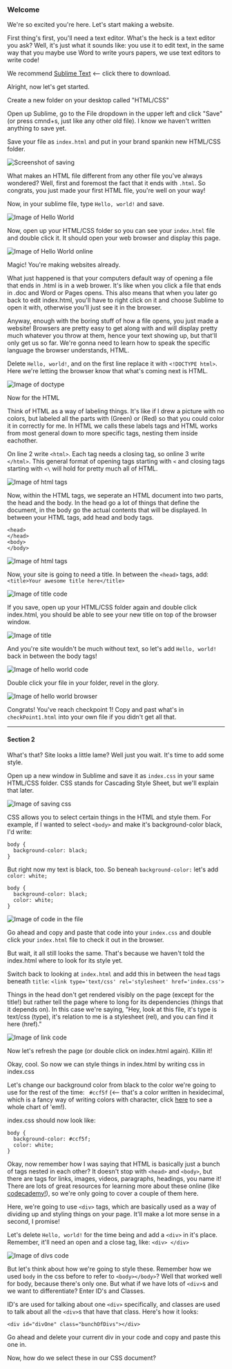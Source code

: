 ### Welcome

We're so excited you're here. Let's start making a website. 

First thing's first, you'll need a text editor. What's the heck is a text editor you ask? Well, it's just what it sounds like: you use it to edit text, in the same way that you maybe use Word to write yours papers, we use text editors to write code!

We recommend [Sublime Text](http://www.sublimetext.com/2) <-- click there to download. 

Alright, now let's get started. 

Create a new folder on your desktop called "HTML/CSS"

Open up Sublime, go to the File dropdown in the upper left and click "Save" (or press cmnd+s, just like any other old file). I know we haven't written anything to save yet. 

Save your file as `index.html` and put in your brand spankin new HTML/CSS folder.

![Screenshot of saving](http://i59.tinypic.com/33cu45i.png)

What makes an HTML file different from any other file you've always wondered? Well, first and foremost the fact that it ends with `.html`. So congrats, you just made your first HTML file, you're well on your way!

Now, in your sublime file, type `Hello, world!` and save. 

![Image of Hello World](https://raw.githubusercontent.com/hackatbrown/workshops/master/workshop1-html-css/screenshots/Screen%20Shot%202014-09-24%20at%2012.25.56%20AM.png)

Now, open up your HTML/CSS folder so you can see your `index.html` file and double click it. It should open your web browser and display this page.  

![Image of Hello World online](https://raw.githubusercontent.com/hackatbrown/workshops/master/workshop1-html-css/screenshots/Screen%20Shot%202014-09-23%20at%2011.35.10%20PM.png)

Magic! You're making websites already.

What just happened is that your computers default way of opening a file that ends in .html is in a web brower. It's like when you click a file that ends in .doc and Word or Pages opens. This also means that when you later go back to edit index.html, you'll have to right click on it and choose Sublime to open it with, otherwise you'll just see it in the browser.

Anyway, enough with the boring stuff of how a file opens, you just made a website! Browsers are pretty easy to get along with and will display pretty much whatever you throw at them, hence your text showing up, but that'll only get us so far. We're gonna need to learn how to speak the specific language the browser understands, HTML. 

Delete `Hello, world!`, and on the first line replace it with `<!DOCTYPE html>`. Here we're letting the browser know that what's coming next is HTML. 

![Image of doctype](https://raw.githubusercontent.com/hackatbrown/workshops/master/workshop1-html-css/screenshots/Screen%20Shot%202014-09-23%20at%2011.41.48%20PM.png)

Now for the HTML

Think of HTML as a way of labeling things. It's like if I drew a picture with no colors, but labeled all the parts with (Green) or (Red) so that you could color it in correctly for me. In HTML we calls these labels tags and HTML works from most general down to more specific tags, nesting them inside eachother. 

On line 2 write `<html>`. Each tag needs a closing tag, so online 3 write `</html>`. This general format of opening tags starting with `<` and closing tags starting with `<\` will hold for pretty much all of HTML.

![Image of html tags](https://raw.githubusercontent.com/hackatbrown/workshops/master/workshop1-html-css/screenshots/Screen%20Shot%202014-09-23%20at%2011.48.54%20PM.png)

Now, within the HTML tags, we seperate an HTML document into two parts, the head and the body. In the head go a lot of things that define the document, in the body go the actual contents that will be displayed. In between your HTML tags, add head and body tags. 
```
<head>
</head>
<body>
</body>
```

![Image of html tags](https://raw.githubusercontent.com/hackatbrown/workshops/master/workshop1-html-css/screenshots/Screen%20Shot%202014-09-23%20at%2011.50.36%20PM.png)

Now, your site is going to need a title. In between the `<head>` tags, add: 
`<title>Your awesome title here</title>`

![Image of title code](https://raw.githubusercontent.com/hackatbrown/workshops/master/workshop1-html-css/screenshots/Screen%20Shot%202014-09-23%20at%2011.56.06%20PM.png)


If you save, open up your HTML/CSS folder again and double click index.html, you should be able to see your new title on top of the browser window. 

![Image of title](https://raw.githubusercontent.com/hackatbrown/workshops/master/workshop1-html-css/screenshots/Screen%20Shot%202014-09-23%20at%2011.54.54%20PM.png)

And you're site wouldn't be much without text, so let's add `Hello, world!` back in between the body tags!

![Image of hello world code](https://raw.githubusercontent.com/hackatbrown/workshops/master/workshop1-html-css/screenshots/Screen%20Shot%202014-09-24%20at%2012.12.58%20AM.png)

Double click your file in your folder, revel in the glory. 

![Image of hello world browser](https://raw.githubusercontent.com/hackatbrown/workshops/master/workshop1-html-css/screenshots/Screen%20Shot%202014-09-24%20at%2012.13.58%20AM.png)

Congrats! You've reach checkpoint 1! Copy and past what's in `checkPoint1.html` into your own file if you didn't get all that. 

------
#### Section 2
What's that? Site looks a little lame? Well just you wait. It's time to add some style. 

Open up a new window in Sublime and save it as `index.css` in your same HTML/CSS folder. CSS stands for Cascading Style Sheet, but we'll explain that later. 

![Image of saving css](https://raw.githubusercontent.com/hackatbrown/workshops/master/workshop1-html-css/screenshots/Screen%20Shot%202014-09-24%20at%201.00.59%20AM.png)

CSS allows you to select certain things in the HTML and style them. For example, if I wanted to select `<body>` and make it's background-color black, I'd write:
```
body {
  background-color: black;
}
```
But right now my text is black, too. So beneah `background-color:` let's add `color: white;`

```
body {
  background-color: black;
  color: white;
}
```

![Image of code in the file](https://raw.githubusercontent.com/hackatbrown/workshops/master/workshop1-html-css/screenshots/Screen%20Shot%202014-09-24%20at%201.55.18%20AM.png)

Go ahead and copy and paste that code into your `index.css` and double click your `index.html` file to check it out in the browser. 

But wait, it all still looks the same. That's because we haven't told the index.html where to look for its style yet. 

Switch back to looking at `index.html` and add this in between the `head` tags beneath `title`:
`<link type='text/css' rel='stylesheet' href='index.css'>`

Things in the head don't get rendered visibly on the page (except for the title!) but rather tell the page where to long for its dependencies (things that it depends on). In this case we're saying, "Hey, look at this file, it's type is text/css (type), it's relation to me is a stylesheet (rel), and you can find it here (href)."

![Image of link code](https://raw.githubusercontent.com/hackatbrown/workshops/master/workshop1-html-css/screenshots/Screen%20Shot%202014-09-24%20at%202.01.38%20AM.png)

Now let's refresh the page (or double click on index.html again). Killin it!

Okay, cool. So now we can style things in index.html by writing css in index.css

Let's change our background color from black to the color we're going to use for the rest of the time: ` #ccf5f` (<-- that's a color written in hexidecimal, which is a fancy way of writing colors with character, click [here](http://www.w3schools.com/tags/ref_colorpicker.asp) to see a whole chart of 'em!).

index.css should now look like: 
```
body {
  background-color: #ccf5f;
  color: white;
}
```

Okay, now remember how I was saying that HTML is basically just a bunch of tags nested in each other? It doesn't stop with `<head>` and `<body>`, but there are tags for links, images, videos, paragraphs, headings, you name it! There are lots of great resources for learning more about these online (like [codecademy!](http://www.codecademy.com/tracks/web)), so we're only going to cover a couple of them here.

Here, we're going to use `<div>` tags, which are basically used as a way of dividing up and styling things on your page. It'll make a lot more sense in a second, I promise!

Let's delete `Hello, world!` for the time being and add a `<div>` in it's place. Remember, it'll need an open and a close tag, like: `<div> </div>`

![Image of divs code](https://raw.githubusercontent.com/hackatbrown/workshops/master/workshop1-html-css/screenshots/Screen%20Shot%202014-09-24%20at%202.20.03%20AM.png)

But let's think about how we're going to style these. Remember how we used `body` in the css before to refer to `<body></body>`? Well that worked well for body, because there's only one. But what if we have lots of `<div>`s and we want to differentiate? Enter ID's and Classes. 

ID's are used for talking about one `<div>` specifically, and classes are used to talk about all the `<div>`s that have that class. Here's how it looks:

`<div id="divOne" class="bunchOfDivs"></div>`

Go ahead and delete your current div in your code and copy and paste this one in. 

Now, how do we select these in our CSS document?
